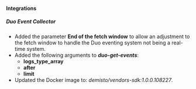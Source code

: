 
#### Integrations
##### Duo Event Collector
- Added the parameter **End of the fetch window** to allow an adjustment to the fetch window to handle the Duo eventing system not being a real-time system.
- Added the following arguments to ***duo-get-events***:
  - **logs_type_array**
  - **after**
  - **limit**
- Updated the Docker image to: *demisto/vendors-sdk:1.0.0.108227*.
